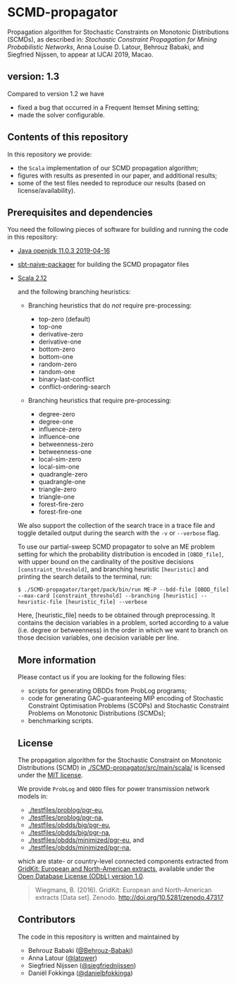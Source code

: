 # SCMD-propagator
Propagation algorithm for Stochastic Constraints on Monotonic Distributions (SCMDs), as described in: _Stochastic Constraint Propagation for Mining Probabilistic Networks_, Anna Louise D. Latour, Behrouz Babaki, and Siegfried Nijssen, to appear at IJCAI 2019, Macao.

## version: 1.3

Compared to version 1.2 we have

- fixed a bug that occurred in a Frequent Itemset Mining setting;
- made the solver configurable.

## Contents of this repository
In this repository we provide:
- the `Scala` implementation of our SCMD propagation algorithm;
- figures with results as presented in our paper, and additional results;
- some of the test files needed to reproduce our results (based on license/availability).

## Prerequisites and dependencies
You need the following pieces of software for building and running the code in this repository:
- [Java openjdk 11.0.3 2019-04-16](https://wiki.openjdk.java.net/display/JDKUpdates/Archived+Releases)

- [sbt-naive-packager](https://github.com/sbt/sbt-native-packager) for building the SCMD propagator files

- [Scala 2.12](https://github.com/scala/scala/releases/tag/v2.12.4)

  <!---

- [CoverSize](https://sites.uclouvain.be/cp4dm/fim/) constraint for FIM problem setting 

  --->

## Building
In order to build the binaries for the SCMD propagator, go to the ``SCMD-propagator`` subdirectory and run
```
$ sbt pack
```

## Usage

We support the following problem setting:

ME: maximize expected value with constraint on the cardinality of the solution (positive decisions)
<!--- - MC: maximize cardinality of the solution (positive decisions) with constraint on the maximum expected value --->

and the following branching heuristics:

- Branching heuristics that do _not_ require pre-processing:
  - top-zero (default)
  - top-one
  - derivative-zero
  - derivative-one
  - bottom-zero
  - bottom-one
  - random-zero
  - random-one
  - binary-last-conflict
  - conflict-ordering-search

- Branching heuristics that require pre-processing:
  - degree-zero
  - degree-one
  - influence-zero
  - influence-one
  - betweenness-zero
  - betweenness-one
  - local-sim-zero
  - local-sim-one
  - quadrangle-zero
  - quadrangle-one
  - triangle-zero
  - triangle-one
  - forest-fire-zero
  - forest-fire-one

We also support the collection of the search trace in a trace file and toggle detailed output during the search with the `-v` or `--verbose` flag.

To use our partial-sweep SCMD propagator to solve an ME problem setting for which the probability distribution is encoded in `[OBDD_file]`, with upper bound on the cardinality of the positive decisions `[constraint_threshold]`, and branching heuristic `[heuristic]` and printing the search details to the terminal, run:
```
$ ./SCMD-propagator/target/pack/bin/run ME-P --bdd-file [OBDD_file] --max-card [constraint_threshold] --branching [heuristic] --heuristic-file [heuristic_file] --verbose
```
Here, [heuristic_file] needs to be obtained through preprocessing. It contains the decision variables in a problem, sorted according to a value (i.e. degree or betweenness) in the order in which we want to branch on those decision variables, one decision variable per line.

<!--- 
We have less support for the `MC` problem setting: 

```
$ ./SCMD-propagator/target/pack/bin/run MC-P [OBDD_file] [constraint_threshold]
```

For the `FIM` problem setting we support the same branching heuristics, tracing and verbose functionality as for the `ME` problem setting. However, because of the nature of the frequent itemset mining problem, we do not have a cardinality constraint on the positive decisions, but we do need to specify a database with transactions `[db_file]`, a minimum required expected value `[minexp]` and a minimum support `[minsup]`, e.g.:
```
$ ./SCMD-propagator/target/pack/bin/run FIM --bdd-file [OBDD_file] --db-file [db_file] --min-exp [minexp] --min-sup [minsup] --branching [heuristic] --trace-file [trace_file] -v
```


### Full-sweep SCMD propagator
For the _full-sweep_ propagator we support only the `ME` problem setting:
```
$ ./SCMD-propagator/target/pack/bin/run ME-F --bdd-file [OBDD_File] --max-card [constraint_threshold] --verbose
```

--->

## More information

Please contact us if you are looking for the following files:
- scripts for generating OBDDs from ProbLog programs;
- code for generating GAC-guaranteeing MIP encoding of Stochastic Constraint Optimisation Problems (SCOPs) and Stochastic Constraint Problems on Monotonic Distributions (SCMDs);
- benchmarking scripts.

## License
The propagation algorithm for the Stochastic Constraint on Monotonic Distributions (SCMD) in [./SCMD-propagator/src/main/scala/](https://github.com/latower/SCMD/blob/master/SCMD-propagator/src/main/scala/) is licensed under the [MIT license](https://github.com/latower/SCMD/blob/master/LICENSE).

We provide `ProbLog` and `OBDD` files for power transmission network models in:
- [./testfiles/problog/pgr-eu](https://github.com/latower/SCMD/blob/master/testfiles/problog/pgr-eu),
- [./testfiles/problog/pgr-na](https://github.com/latower/SCMD/blob/master/testfiles/problog/pgr-na),
- [./testfiles/obdds/big/pgr-eu](https://github.com/latower/SCMD/blob/master/testfiles/obdds/big/pgr-eu),
- [./testfiles/obdds/big/pgr-na](https://github.com/latower/SCMD/blob/master/testfiles/obdds/big/pgr-na),
- [./testfiles/obdds/minimized/pgr-eu](https://github.com/latower/SCMD/blob/master/testfiles/obdds/minimized/pgr-eu), and
- [./testfiles/obdds/minimized/pgr-na](https://github.com/latower/SCMD/blob/master/testfiles/obdds/minimized/pgr-na),

which are state- or country-level connected components extracted from [GridKit: European and North-American extracts](https://zenodo.org/record/47317#.XT9FWlyZZhH), available under the [Open Database License (ODbL) version 1.0](https://github.com/latower/SCMD/blob/master/LICENSE_GridKit).
> Wiegmans, B. (2016). GridKit: European and North-American extracts [Data set]. Zenodo. http://doi.org/10.5281/zenodo.47317

## Contributors
The code in this repository is written and maintained by 
- Behrouz Babaki ([@Behrouz-Babaki](https://github.com/Behrouz-Babaki))
- Anna Latour ([@latower](https://github.com/latower))
- Siegfried Nijssen ([@siegfriednijssen](https://github.com/siegfriednijssen))
- Daniël Fokkinga ([@danielbfokkinga](https://github.com/danielbfokkinga))
